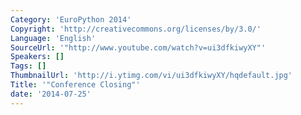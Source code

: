 ```yaml
---
Category: 'EuroPython 2014'
Copyright: 'http://creativecommons.org/licenses/by/3.0/'
Language: 'English'
SourceUrl: '"http://www.youtube.com/watch?v=ui3dfkiwyXY"'
Speakers: []
Tags: []
ThumbnailUrl: 'http://i.ytimg.com/vi/ui3dfkiwyXY/hqdefault.jpg'
Title: '"Conference Closing"'
date: '2014-07-25'
---
```


